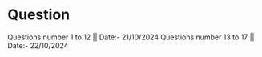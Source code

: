 # Question
Questions number 1 to 12 || Date:- 21/10/2024
Questions number 13 to 17 || Date:- 22/10/2024
